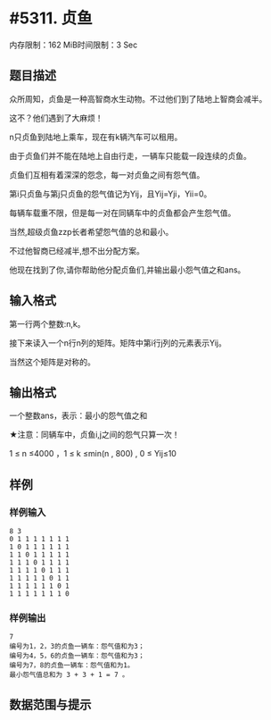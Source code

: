 # #5311. 贞鱼

内存限制：162 MiB时间限制：3 Sec

## 题目描述

众所周知，贞鱼是一种高智商水生动物。不过他们到了陆地上智商会减半。

这不？他们遇到了大麻烦！

n只贞鱼到陆地上乘车，现在有k辆汽车可以租用。

由于贞鱼们并不能在陆地上自由行走，一辆车只能载一段连续的贞鱼。

贞鱼们互相有着深深的怨念，每一对贞鱼之间有怨气值。

第i只贞鱼与第j只贞鱼的怨气值记为Yij，且Yij=Yji，Yii=0。

每辆车载重不限，但是每一对在同辆车中的贞鱼都会产生怨气值。

当然,超级贞鱼zzp长者希望怨气值的总和最小。

不过他智商已经减半,想不出分配方案。

他现在找到了你,请你帮助他分配贞鱼们,并输出最小怨气值之和ans。

## 输入格式

第一行两个整数:n,k。

接下来读入一个n行n列的矩阵。矩阵中第i行j列的元素表示Yij。

当然这个矩阵是对称的。

## 输出格式

一个整数ans，表示：最小的怨气值之和

★注意：同辆车中，贞鱼i,j之间的怨气只算一次！

1 &le; n &le;4000 ，1 &le; k &le;min(n , 800) , 0 &le; Yij&le;10 

## 样例

### 样例输入

    
    8 3
    0 1 1 1 1 1 1 1
    1 0 1 1 1 1 1 1
    1 1 0 1 1 1 1 1
    1 1 1 0 1 1 1 1
    1 1 1 1 0 1 1 1
    1 1 1 1 1 0 1 1
    1 1 1 1 1 1 0 1
    1 1 1 1 1 1 1 0
    

### 样例输出

    
    7
    编号为1，2，3的贞鱼一辆车：怨气值和为3；
    编号为4，5，6的贞鱼一辆车：怨气值和为3；
    编号为7，8的贞鱼一辆车：怨气值和为1。
    最小怨气值总和为 3 + 3 + 1 = 7 。
    

## 数据范围与提示
